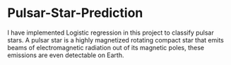 # Pulsar-Star-Prediction
I have implemented Logistic regression in this project to classify pulsar stars. A pulsar star is a highly magnetized rotating compact star that emits beams of electromagnetic radiation out of its magnetic poles, these emissions are even detectable on Earth.
